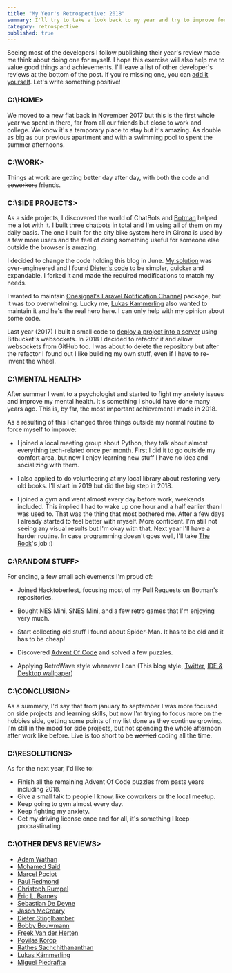 ```yaml
---
title: "My Year's Retrospective: 2018"
summary: I'll try to take a look back to my year and try to improve for the next
category: retrospective
published: true
---
```


Seeing most of the developers I follow publishing their year's review made me think about doing one for myself.
I hope this exercise will also help me to value good things and achievements. I'll leave a list of other developer's reviews
at the bottom of the post. If you're missing one, you can
[add it yourself](https://github.com/Lloople/davidllop.com/blob/master/posts/2018-12-29.year-retrospective-2018.md).
Let's write something positive!

### C:\HOME>
We moved to a new flat back in November 2017 but this is the first whole year we spent in there, far from all our friends but close
to work and college. We know it's a temporary place to stay but it's amazing. As double as big as our previous apartment
and with a swimming pool to spent the summer afternoons.

### C:\WORK>
Things at work are getting better day after day, with both the code and <del>coworkers</del> friends.

### C:\SIDE PROJECTS>
As a side projects, I discovered the world of ChatBots and [Botman](https://botman.io) helped me a lot with it. I built three chatbots
in total and I'm using all of them on my daily basis. The one I built for the city bike system here in Girona is used by a few more users
and the feel of doing something useful for someone else outside the browser is amazing.

I decided to change the code holding this blog in June. [My solution](https://github.com/lloople/blog) was over-engineered and I found
[Dieter's code](https://github.com/Elhebert/dieterstinglhamber.me/tree/v5) to be simpler, quicker and expandable. I forked it and made the required
 modifications to match my needs.

I wanted to maintain [Onesignal's Laravel Notification Channel](https://github.com/laravel-notification-channels/onesignal) package, but it
was too overwhelming. Lucky me, [Lukas Kammerling](https://github.com/LKaemmerling) also wanted to maintain it and he's the real hero here.
I can only help with my opinion about some code.

Last year (2017) I built a small code to [deploy a project into a server](https://github.com/Lloople/deployer) using Bitbucket's websockets.
In 2018 I decided to refactor it and allow websockets from GitHub too. I was about to delete the repository but after the refactor I found
out I like building my own stuff, even if I have to re-invent the wheel.

### C:\MENTAL HEALTH>
After summer I went to a psychologist and started to fight my anxiety issues and improve my mental health. It's something I should have done many
years ago. This is, by far, the most important achievement I made in 2018.

As a resulting of this I changed three things outside my normal routine to force myself to improve:

- I joined a local meeting group about Python, they talk about almost everything tech-related once per month. First
I did it to go outside my comfort area, but now I enjoy learning new stuff I have no idea and socializing with them.

- I also applied to do volunteering at my local library about restoring very old books. I'll start in 2019 but did the big step in 2018.

- I joined a gym and went almost every day before work, weekends included. This implied I had to wake up one hour and a half earlier than I was used to. That
was the thing that most bothered me. After a few days I already started to feel better with myself. More confident. I'm still not seeing any visual results
but I'm okay with that. Next year I'll have a harder routine. In case programming doesn't goes well, I'll take
[The Rock](https://en.wikipedia.org/wiki/Dwayne_Johnson)'s job :)

### C:\RANDOM STUFF>
For ending, a few small achievements I'm proud of:

- Joined Hacktoberfest, focusing most of my Pull Requests on Botman's repositories.

- Bought NES Mini, SNES Mini, and a few retro games that I'm enjoying very much.

- Start collecting old stuff I found about Spider-Man. It has to be old and it has to be cheap!

- Discovered [Advent Of Code](https://adventofcode.com) and solved a few puzzles.

- Applying RetroWave style whenever I can (This blog style, [Twitter](https://twitter.com/Lloople), [IDE & Desktop wallpaper](https://davidllop.com/uses))

### C:\CONCLUSION>
As a summary, I'd say that from january to september I was more focused on side projects and learning skills, but now I'm trying to focus more on the hobbies side,
getting some points of my list done as they continue growing. I'm still in the mood for side projects, but not spending the whole afternoon after work like before. Live
is too short to be <del>worried</del> coding all the time.

### C:\RESOLUTIONS>

As for the next year, I'd like to:

- Finish all the remaining Advent Of Code puzzles from pasts years including 2018.
- Give a small talk to people I know, like coworkers or the local meetup.
- Keep going to gym almost every day.
- Keep fighting my anxiety.
- Get my driving license once and for all, it's something I keep procrastinating.

### C:\OTHER DEVS REVIEWS>

- [Adam Wathan](https://adamwathan.me/2018-year-in-review)
- [Mohamed Said](https://themsaid.com/thats-a-wrap-2018)
- [Marcel Pociot](http://marcelpociot.de/blog/2018-my-year-in-review)
- [Paul Redmond](https://bitpress.io/2018-year-in-review)
- [Christoph Rumpel](https://christoph-rumpel.com/2018/12/my-coding-year-2018)
- [Eric L. Barnes](https://ericlbarnes.com/2018/12/28/my-2018-a-look-back)
- [Sebastian De Deyne](https://sebastiandedeyne.com/hindsight-2018-edition)
- [Jason McCreary](https://dev.to/gonedark/2018-dev-goals-4abd)
- [Dieter Stinglhamber](https://www.dieterstinglhamber.me/blog/2018-looking-back-at-an-awesome-trying-year)
- [Bobby Bouwmann](https://medium.com/@bobbybouwmann/my-2018-e308d5c85b78)
- [Freek Van der Herten](https://murze.be/a-recap-of-2018)
- [Povilas Korop](https://twitter.com/PovilasKorop/status/1079281481682432000)
- [Rathes Sachchithananthan](https://rathes.me/blog/en/review-2018)
- [Lukas Kämmerling](https://lukas-kaemmerling.de/blog/my-2018-recap)
- [Miguel Piedrafita](https://miguelpiedrafita.com/2018)
